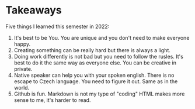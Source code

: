 # Takeaways

Five things I learned this semester in 2022:

1. It's best to be You. You are unique and you don't need to make everyone happy.
2. Creating something can be really hard but there is always a light.
3. Doing work differently is not bad but you need to follow the rusles. It's best to do it the same way as everyone else. You can be creative in private.
4. Native speaker can help you with your spoken english. There is no escape to Czech language. You need to figure it out. Same as in the world.
5. Github is fun. Markdown is not my type of "coding" HTML makes more sense to me, it's harder to read.
